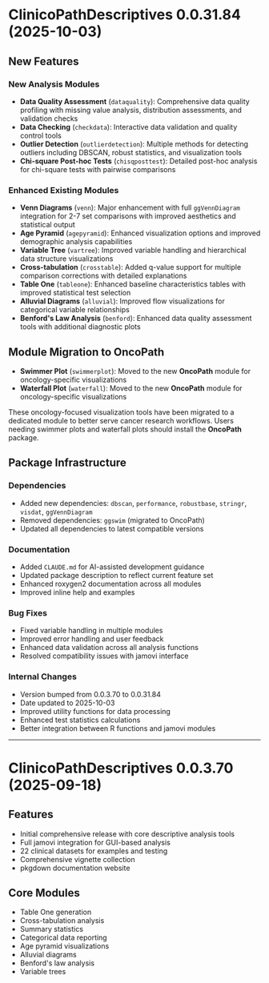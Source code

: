 # ClinicoPathDescriptives 0.0.31.84 (2025-10-03)

## New Features

### New Analysis Modules

* **Data Quality Assessment** (`dataquality`): Comprehensive data quality profiling with missing value analysis, distribution assessments, and validation checks
* **Data Checking** (`checkdata`): Interactive data validation and quality control tools
* **Outlier Detection** (`outlierdetection`): Multiple methods for detecting outliers including DBSCAN, robust statistics, and visualization tools
* **Chi-square Post-hoc Tests** (`chisqposttest`): Detailed post-hoc analysis for chi-square tests with pairwise comparisons

### Enhanced Existing Modules

* **Venn Diagrams** (`venn`): Major enhancement with full `ggVennDiagram` integration for 2-7 set comparisons with improved aesthetics and statistical output
* **Age Pyramid** (`agepyramid`): Enhanced visualization options and improved demographic analysis capabilities
* **Variable Tree** (`vartree`): Improved variable handling and hierarchical data structure visualizations
* **Cross-tabulation** (`crosstable`): Added q-value support for multiple comparison corrections with detailed explanations
* **Table One** (`tableone`): Enhanced baseline characteristics tables with improved statistical test selection
* **Alluvial Diagrams** (`alluvial`): Improved flow visualizations for categorical variable relationships
* **Benford's Law Analysis** (`benford`): Enhanced data quality assessment tools with additional diagnostic plots

## Module Migration to OncoPath

* **Swimmer Plot** (`swimmerplot`): Moved to the new **OncoPath** module for oncology-specific visualizations
* **Waterfall Plot** (`waterfall`): Moved to the new **OncoPath** module for oncology-specific visualizations

These oncology-focused visualization tools have been migrated to a dedicated module to better serve cancer research workflows. Users needing swimmer plots and waterfall plots should install the **OncoPath** package.

## Package Infrastructure

### Dependencies

* Added new dependencies: `dbscan`, `performance`, `robustbase`, `stringr`, `visdat`, `ggVennDiagram`
* Removed dependencies: `ggswim` (migrated to OncoPath)
* Updated all dependencies to latest compatible versions

### Documentation

* Added `CLAUDE.md` for AI-assisted development guidance
* Updated package description to reflect current feature set
* Enhanced roxygen2 documentation across all modules
* Improved inline help and examples

### Bug Fixes

* Fixed variable handling in multiple modules
* Improved error handling and user feedback
* Enhanced data validation across all analysis functions
* Resolved compatibility issues with jamovi interface

### Internal Changes

* Version bumped from 0.0.3.70 to 0.0.31.84
* Date updated to 2025-10-03
* Improved utility functions for data processing
* Enhanced test statistics calculations
* Better integration between R functions and jamovi modules

---

# ClinicoPathDescriptives 0.0.3.70 (2025-09-18)

## Features

* Initial comprehensive release with core descriptive analysis tools
* Full jamovi integration for GUI-based analysis
* 22 clinical datasets for examples and testing
* Comprehensive vignette collection
* pkgdown documentation website

## Core Modules

* Table One generation
* Cross-tabulation analysis
* Summary statistics
* Categorical data reporting
* Age pyramid visualizations
* Alluvial diagrams
* Benford's law analysis
* Variable trees
